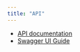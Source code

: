 ```yaml
---
title: "API"
---
```


- [API documentation](/docs/reference/api/docs.html)
- [Swagger UI Guide](/docs/reference/api/swagger-ui)

